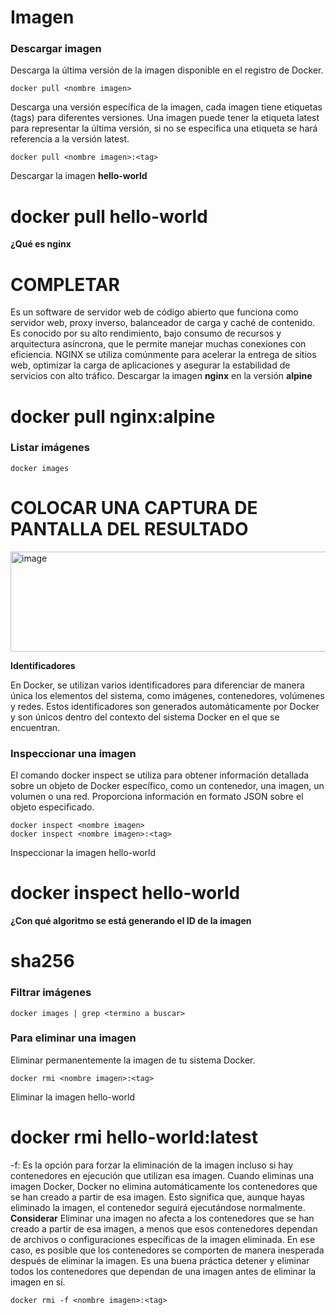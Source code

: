 # Imagen
### Descargar imagen
Descarga la última versión de la imagen disponible en el registro de Docker.

```
docker pull <nombre imagen> 
```

Descarga una versión específica de la imagen, cada imagen tiene etiquetas (tags) para diferentes versiones.
Una imagen puede tener la etiqueta latest para representar la última versión, si no se especifica una etiqueta se hará referencia a la versión latest.

```
docker pull <nombre imagen>:<tag>
```

Descargar la imagen **hello-world**
# docker pull hello-world


**¿Qué es nginx**
# COMPLETAR 
Es un software de servidor web de código abierto que funciona como servidor web, proxy inverso, balanceador de carga y caché de contenido.
Es conocido por su alto rendimiento, bajo consumo de recursos y arquitectura asíncrona, que le permite manejar muchas conexiones con eficiencia. 
NGINX se utiliza comúnmente para acelerar la entrega de sitios web, optimizar la carga de aplicaciones y asegurar la estabilidad de servicios con alto tráfico.
Descargar la imagen  **nginx** en la versión **alpine**
# docker pull nginx:alpine


### Listar imágenes

```
docker images
```

# COLOCAR UNA CAPTURA DE PANTALLA DEL RESULTADO 
<img width="704" height="160" alt="image" src="https://github.com/user-attachments/assets/dd3ba3a6-50dc-44d8-a6fc-ffe7e1338a55" />

**Identificadores**

En Docker, se utilizan varios identificadores para diferenciar de manera única los elementos del sistema, como imágenes, contenedores, volúmenes y redes. Estos identificadores son generados automáticamente por Docker y son únicos dentro del contexto del sistema Docker en el que se encuentran. 

### Inspeccionar una imagen
El comando docker inspect se utiliza para obtener información detallada sobre un objeto de Docker específico, como un contenedor, una imagen, un volumen o una red.  Proporciona información en formato JSON sobre el objeto especificado.

```
docker inspect <nombre imagen>
docker inspect <nombre imagen>:<tag>
```

Inspeccionar la imagen hello-world 
# docker inspect hello-world

**¿Con qué algoritmo se está generando el ID de la imagen**
# sha256


        

### Filtrar imágenes

```
docker images | grep <termino a buscar>

```

### Para eliminar una imagen
Eliminar permanentemente la imagen de tu sistema Docker.

```
docker rmi <nombre imagen>:<tag>
```

Eliminar la imagen hello-world 
# docker rmi hello-world:latest


-f: Es la opción para forzar la eliminación de la imagen incluso si hay contenedores en ejecución que utilizan esa imagen.
Cuando eliminas una imagen Docker, Docker no elimina automáticamente los contenedores que se han creado a partir de esa imagen. Esto significa que, aunque hayas eliminado la imagen, el contenedor seguirá ejecutándose normalmente.  
**Considerar**
Eliminar una imagen no afecta a los contenedores que se han creado a partir de esa imagen, a menos que esos contenedores dependan de archivos o configuraciones específicas de la imagen eliminada. En ese caso, es posible que los contenedores se comporten de manera inesperada después de eliminar la imagen.
Es una buena práctica detener y eliminar todos los contenedores que dependan de una imagen antes de eliminar la imagen en sí.

```
docker rmi -f <nombre imagen>:<tag>
```
